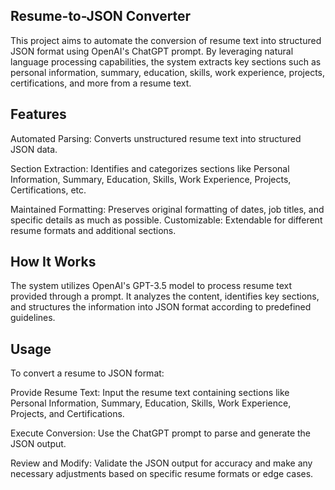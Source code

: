 ## Resume-to-JSON Converter
This project aims to automate the conversion of resume text into structured JSON format using OpenAI's ChatGPT prompt. By leveraging natural language processing capabilities, the system extracts key sections such as personal information, summary, education, skills, work experience, projects, certifications, and more from a resume text.

## Features
Automated Parsing: Converts unstructured resume text into structured JSON data.

Section Extraction: Identifies and categorizes sections like Personal Information, Summary, Education, Skills, Work Experience, Projects, Certifications, etc.

Maintained Formatting: Preserves original formatting of dates, job titles, and specific details as much as possible. Customizable: Extendable for different resume formats and additional sections.

## How It Works
The system utilizes OpenAI's GPT-3.5 model to process resume text provided through a prompt. It analyzes the content, identifies key sections, and structures the information into JSON format according to predefined guidelines.

## Usage
To convert a resume to JSON format:

Provide Resume Text: Input the resume text containing sections like Personal Information, Summary, Education, Skills, Work Experience, Projects, and Certifications.

Execute Conversion: Use the ChatGPT prompt to parse and generate the JSON output.

Review and Modify: Validate the JSON output for accuracy and make any necessary adjustments based on specific resume formats or edge cases.
